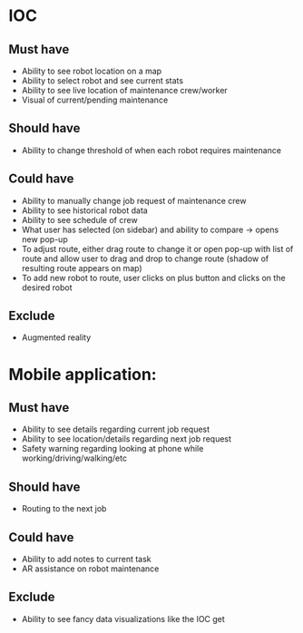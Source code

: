 # IOC

## Must have
* Ability to see robot location on a map
* Ability to select robot and see current stats
* Ability to see live location of maintenance crew/worker
* Visual of current/pending maintenance

## Should have
* Ability to change threshold of when each robot requires maintenance 

## Could have
* Ability to manually change job request of maintenance crew
* Ability to see historical robot data
* Ability to see schedule of crew
* What user has selected (on sidebar) and ability to compare → opens new pop-up
* To adjust route, either drag route to change it or open pop-up with list of route and allow user to drag and drop to change route (shadow of resulting route appears on map)
* To add new robot to route, user clicks on plus button and clicks on the desired robot

## Exclude
* Augmented reality


# Mobile application:

## Must have
* Ability to see details regarding current job request
* Ability to see location/details regarding next job request
* Safety warning regarding looking at phone while working/driving/walking/etc

## Should have
* Routing to the next job

## Could have
* Ability to add notes to current task
* AR assistance on robot maintenance

## Exclude
* Ability to see fancy data visualizations like the IOC get
